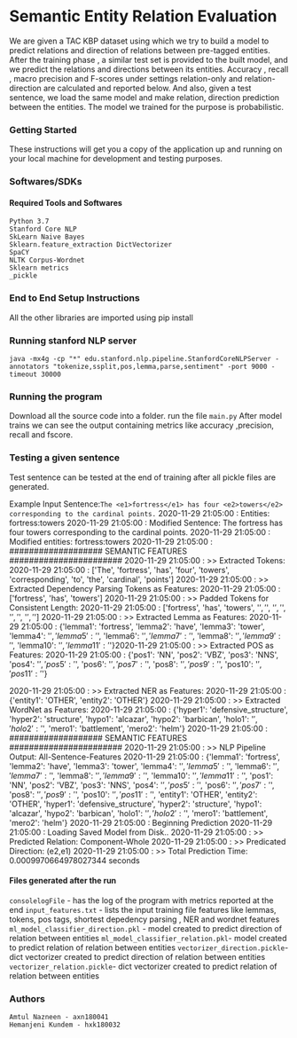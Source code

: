 # Semantic Entity Relation Evaluation
We are given a TAC KBP dataset using which we try to build a model to  predict relations and direction of relations between pre-tagged entities. After the training phase , a similar test set is provided to the built model, and we predict the relations and directions between its entities.  Accuracy , recall , macro precision and F-scores under settings relation-only and relation-direction are calculated and reported below. And also, given a test sentence, we load the same model and make relation, direction  prediction between the entities. The model we trained for the purpose is probabilistic.
### Getting Started
These instructions will get you a copy of the application up and running on your local machine for development and testing purposes.
### Softwares/SDKs
#### Required Tools and Softwares
    Python 3.7
    Stanford Core NLP
    SkLearn Naive Bayes
    Sklearn.feature_extraction DictVectorizer
    SpaCY
    NLTK Corpus-Wordnet
    Sklearn metrics
    _pickle
 

### End to End Setup Instructions
All the other libraries are imported using pip install

### Running stanford NLP server
``java -mx4g -cp "*" edu.stanford.nlp.pipeline.StanfordCoreNLPServer -annotators "tokenize,ssplit,pos,lemma,parse,sentiment" -port 9000 -timeout 30000``

### Running the program
Download all the source code into a folder.
run the file ``main.py``
After model trains we can see the output containing metrics like accuracy ,precision, recall and fscore.

### Testing a given sentence
Test sentence can be tested at the end of training after all pickle files are generated.

Example Input Sentence:``The <e1>fortress</e1> has four <e2>towers</e2> corresponding to the cardinal points.``
2020-11-29 21:05:00 :  Entities: fortress:towers
2020-11-29 21:05:00 :  Modified Sentence: The fortress has four towers corresponding to the cardinal points.
2020-11-29 21:05:00 :  Modified entities: fortress:towers
2020-11-29 21:05:00 :   ################### SEMANTIC FEATURES #######################
2020-11-29 21:05:00 :  >> Extracted Tokens:
2020-11-29 21:05:00 :  ['The', 'fortress', 'has', 'four', 'towers', 'corresponding', 'to', 'the', 'cardinal', 'points']
2020-11-29 21:05:00 :  >> Extracted Dependency Parsing Tokens as Features:
2020-11-29 21:05:00 :  ['fortress', 'has', 'towers']
2020-11-29 21:05:00 :  >> Padded Tokens for Consistent Length:
2020-11-29 21:05:00 :  ['fortress', 'has', 'towers', '$', '$', '$', '$', '$', '$', '$', '$']
2020-11-29 21:05:00 :  >> Extracted Lemma as Features:
2020-11-29 21:05:00 :  {​​​​'lemma1': 'fortress', 'lemma2': 'have', 'lemma3': 'tower', 'lemma4': '$', 'lemma5': '$', 'lemma6': '$', 'lemma7': '$', 'lemma8': '$', 'lemma9': '$', 'lemma10': '$', 'lemma11': '$'}​​​​
2020-11-29 21:05:00 :  >> Extracted POS as Features:
2020-11-29 21:05:00 :  {​​​​'pos1': 'NN', 'pos2': 'VBZ', 'pos3': 'NNS', 'pos4': '$', 'pos5': '$', 'pos6': '$', 'pos7': '$', 'pos8': '$', 'pos9': '$', 'pos10': '$', 'pos11': '$'}​​​​

2020-11-29 21:05:00 :  >> Extracted NER as Features:
2020-11-29 21:05:00 :  {​​​​'entity1': 'OTHER', 'entity2': 'OTHER'}​​​​
2020-11-29 21:05:00 :  >> Extracted WordNet as Features:
2020-11-29 21:05:00 :  {​​​​'hyper1': 'defensive_structure', 'hyper2': 'structure', 'hypo1': 'alcazar', 'hypo2': 'barbican', 'holo1': '$', 'holo2': '$', 'mero1': 'battlement', 'mero2': 'helm'}​​​​
2020-11-29 21:05:00 :   ################### SEMANTIC FEATURES #######################
2020-11-29 21:05:00 :  >> NLP Pipeline Output: All-Sentence-Features
2020-11-29 21:05:00 :  {​​​​'lemma1': 'fortress', 'lemma2': 'have', 'lemma3': 'tower', 'lemma4': '$', 'lemma5': '$', 'lemma6': '$', 'lemma7': '$', 'lemma8': '$', 'lemma9': '$', 'lemma10': '$', 'lemma11': '$', 'pos1': 'NN', 'pos2': 'VBZ', 'pos3': 'NNS', 'pos4': '$', 'pos5': '$', 'pos6': '$', 'pos7': '$', 'pos8': '$', 'pos9': '$', 'pos10': '$', 'pos11': '$', 'entity1': 'OTHER', 'entity2': 'OTHER', 'hyper1': 'defensive_structure', 'hyper2': 'structure', 'hypo1': 'alcazar', 'hypo2': 'barbican', 'holo1': '$', 'holo2': '$', 'mero1': 'battlement', 'mero2': 'helm'}​​​​
2020-11-29 21:05:00 :  Beginning Prediction
2020-11-29 21:05:00 :  Loading Saved Model from Disk..
2020-11-29 21:05:00 :  >> Predicted Relation: Component-Whole
2020-11-29 21:05:00 :  >> Predicated Direction: (e2,e1)
2020-11-29 21:05:00 :  >> Total Prediction Time: 0.0009970664978027344 seconds
 
#### Files generated after the run
``consolelogFile`` - has the log of the program with metrics reported at the end
``input_features.txt`` - lists the input training file features like lemmas, tokens, pos tags, shortest depedency parsing , NER and wordnet features
``ml_model_classifier_direction.pkl`` - model created to predict direction of relation between entities
``ml_model_classifier_relation.pkl``- model created to predict relation of relation between entities
``vectorizer_direction.pickle``- dict vectorizer created to predict direction of relation between entities
``vectorizer_relation.pickle``- dict vectorizer created to predict relation of relation between entities
 
### Authors
    Amtul Nazneen - axn180041
    Hemanjeni Kundem - hxk180032
